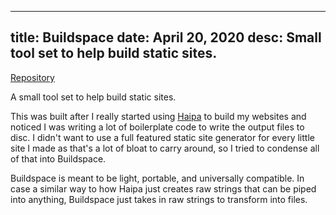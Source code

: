 ----
title: Buildspace
date: April 20, 2020
desc: Small tool set to help build static sites.
----

[Repository](https://github.com/matteron/buildspace)

A small tool set to help build static sites.

This was built after I really started using [Haipa](/projects/haipa) to build my websites and noticed I was writing a lot of boilerplate code to write the output files to disc.  I didn't want to use a full featured static site generator for every little site I made as that's a lot of bloat to carry around, so I tried to condense all of that into Buildspace.

Buildspace is meant to be light, portable, and universally compatible.  In case a similar way to how Haipa just creates raw strings that can be piped into anything, Buildspace just takes in raw strings to transform into files.